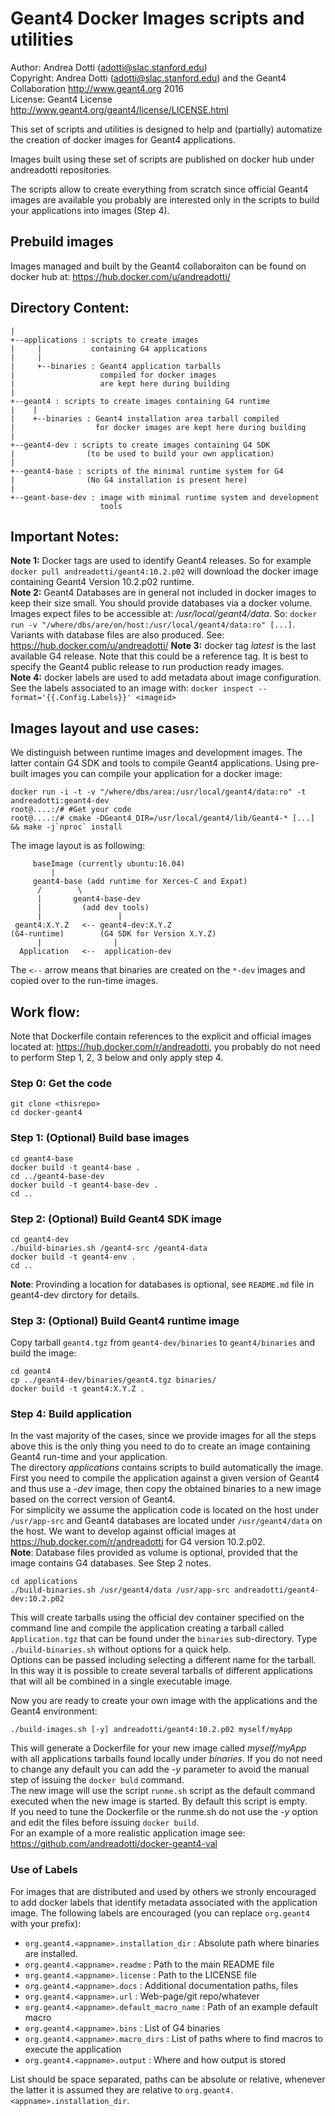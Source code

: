 Geant4 Docker Images scripts and utilities
==========================================


Author: Andrea Dotti (adotti@slac.stanford.edu)  
Copyright: Andrea Dotti (adotti@slac.stanford.edu) and the Geant4 Collaboration
 http://www.geant4.org 2016   
License: Geant4 License http://www.geant4.org/geant4/license/LICENSE.html

This set of scripts and utilities is designed to 
help and (partially) automatize the creation of 
docker images for Geant4 applications.

Images built using these set of scripts are
published on docker hub under andreadotti repositories.

The scripts allow to create everything from scratch since official Geant4 images 
are available you probably are interested only in the scripts to build your 
applications into images (Step 4).

Prebuild images
--------------------
Images managed and built by the Geant4 collaboraiton can be found on docker 
hub at: https://hub.docker.com/u/andreadotti/

Directory Content:
-----------------

```
|
+--applications : scripts to create images
|     |           containing G4 applications
|     |
|     +--binaries : Geant4 application tarballs
|                   compiled for docker images
|                   are kept here during building
|
+--geant4 : scripts to create images containing G4 runtime
|    |
|    +--binaries : Geant4 installation area tarball compiled
|                  for docker images are kept here during building
|
+--geant4-dev : scripts to create images containing G4 SDK
|                (to be used to build your own application)
|
+--geant4-base : scripts of the minimal runtime system for G4
|                (No G4 installation is present here)
|
+--geant-base-dev : image with minimal runtime system and development
                    tools
```

Important Notes:
---------------

**Note 1:** Docker tags are used to identify Geant4 releases. So for example
`docker pull andreadotti/geant4:10.2.p02` will download  the docker image
containing Geant4 Version 10.2.p02 runtime.  
**Note 2:** Geant4 Databases are in general not included in docker 
images to keep their 
size small. You should provide databases via a docker volume. Images expect
files to be accessible at: */usr/local/geant4/data*. So:
`docker run -v "/where/dbs/are/on/host:/usr/local/geant4/data:ro" [...]`. 
Variants with database files are also produced. See: https://hub.docker.com/u/andreadotti/
**Note 3:** docker tag *latest* is the last available G4 release. Note that this could
be a reference tag. It is best to specify the Geant4 public release to run production 
ready images.  
**Note 4:** docker labels are used to add metadata about image configuration. See
the labels associated to an image with: `docker inspect --format='{{.Config.Labels}}' <imageid>`

Images layout and use cases:
-------------------------------------
We distinguish between runtime images and development images. The latter contain G4 SDK and
tools to compile Geant4 applications. Using pre-built images you can compile your application for a docker image: 
```
docker run -i -t -v "/where/dbs/area:/usr/local/geant4/data:ro" -t andreadotti:geant4-dev
root@....:/# #Get your code
root@....:/# cmake -DGeant4_DIR=/usr/local/geant4/lib/Geant4-* [...] && make -j`nproc` install
```

The image layout is as following:  
```
     baseImage (currently ubuntu:16.04)
         |
     geant4-base (add runtime for Xerces-C and Expat)
      /        \
      |       geant4-base-dev
      |         (add dev tools)
      |                 |
 geant4:X.Y.Z   <-- geant4-dev:X.Y.Z 
(G4-runtime)        (G4 SDK for Version X.Y.Z)
      |                |
  Application   <--  application-dev
```
The `<--` arrow means that binaries are created on the `*-dev` images and copied over to 
the run-time images.

Work flow:
---------
Note that Dockerfile contain references to the explicit and official images located at:
https://hub.docker.com/r/andreadotti, you probably do not need to perform Step 1, 2, 3 below
and only apply step 4.

### Step 0: Get the code
```
git clone <thisrepo>
cd docker-geant4
```

### Step 1: (Optional) Build base images 
```
cd geant4-base
docker build -t geant4-base .
cd ../geant4-base-dev
docker build -t geant4-base-dev .
cd ..
```

### Step 2: (Optional) Build Geant4 SDK image
```
cd geant4-dev
./build-binaries.sh /geant4-src /geant4-data
docker build -t geant4-env .
cd ..
```
**Note**: Provinding a location for databases is optional, see `README.md` file
in geant4-dev dirctory for details.

### Step 3: (Optional) Build Geant4 runtime image 
Copy tarball `geant4.tgz` from `geant4-dev/binaries` to 
`geant4/binaries` and build the image:
```
cd geant4
cp ../geant4-dev/binaries/geant4.tgz binaries/
docker build -t geant4:X.Y.Z .
```

### Step 4: Build application
In the vast majority of the cases, since we provide images for all the steps above
this is the only thing you need to do to create an image containing Geant4 run-time
and your application.  
The directory *applications* contains scripts to build automatically the image.  
First you need to compile the application against a given version of Geant4 and thus use a 
*-dev* image, then copy the obtained binaries to a new image based on the correct version
of Geant4.  
For simplicity we assume the application code is located on the host under `/usr/app-src` 
and Geant4 databases are located under `/usr/geant4/data` on the host. We want to develop
against official images at https://hub.docker.com/r/andreadotti for G4 version 10.2.p02.  
**Note**: Database files provided as volume is optional, provided that the image 
contains G4 databases. See Step 2 notes.
```
cd applications
./build-binaries.sh /usr/geant4/data /usr/app-src andreadotti/geant4-dev:10.2.p02
```
This will create tarballs using the official dev container specified on the command line
 and compile the application creating a tarball called `Application.tgz` that can be found under
the `binaries` sub-directory. Type `./build-binaries.sh` without options for a quick help.  
Options can be passed including selecting a different name for the tarball. In this way it is 
possible to create several tarballs of different applications that will all be combined in 
a single executable image.

Now you are ready to create your own image with the applications and the Geant4 environment:
```
./build-images.sh [-y] andreadotti/geant4:10.2.p02 myself/myApp
```
This will generate a Dockerfile for your new image called *myself/myApp* with all applications
 tarballs found locally under *binaries*. If you do not need to change any default you can 
 add the *-y* parameter to avoid the manual step of issuing the `docker buld` command.  
The new image will use the script `runme.sh` script as the default command executed when the 
new image is started. By default this script is empty.  
If you need to tune the Dockerfile or the runme.sh do not use the *-y* option and edit the files 
before issuing `docker build`.  
For an example of a more realistic application image see: https://github.com/andreadotti/docker-geant4-val
 
### Use of Labels
 For images that are distributed and used by others we stronly encouraged to add docker labels
 that identify metadata associated with the application image. The following labels are encouraged
 (you can replace `org.geant4` with your prefix):
 
 * `org.geant4.<appname>.installation_dir` : Absolute path where binaries are installed.
 * `org.geant4.<appname>.readme` : Path to the main README file
 * `org.geant4.<appname>.license` : Path to the LICENSE file
 * `org.geant4.<appname>.docs` : Additional documentation paths, files
 * `org.geant4.<appname>.url` : Web-page/git repo/whatever
 * `org.geant4.<appname>.default_macro_name` : Path of an example default macro
 * `org.geant4.<appname>.bins` : List of G4 binaries
 * `org.geant4.<appname>.macro_dirs` : List of paths where to find macros to execute the application
 * `org.geant4.<appname>.output` : Where and how output is stored
 
 List should be space separated, paths can be absolute or relative, whenever the latter it is
 assumed they are relative to `org.geant4.<appname>.installation_dir`.

